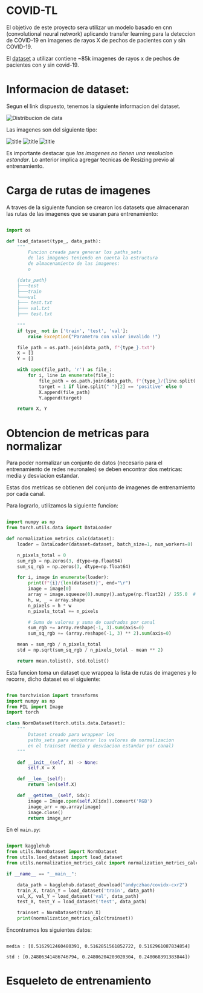 # COVID-TL

El objetivo de este proyecto sera utilizar un modelo basado en cnn (convolutional neural network) aplicando transfer learning para la deteccion de COVID-19 en imagenes de rayos X de pechos de pacientes con y sin COVID-19.

El [dataset](https://www.kaggle.com/datasets/andyczhao/covidx-cxr2) a utilizar contiene ~85k imagenes de rayos x de pechos de pacientes con y sin covid-19.

# Informacion de dataset:

Segun el link dispuesto, tenemos la siguiente informacion del dataset.

![Distribucion de data](./images/data_dist.png)

Las imagenes son del siguiente tipo:

![title](./images/muestra_1.png)
![title](./images/muestra_2.png)
![title](./images/muestra_3.png)

Es importante destacar que *las imagenes no tienen una resolucion estandar*. Lo anterior implica agregar tecnicas de Resizing previo al entrenamiento.



# Carga de rutas de imagenes

A traves de la siguiente funcion se crearon los datasets que almacenaran las rutas de las imagenes que se usaran para entrenamiento:

```python

import os

def load_dataset(type_, data_path):
    """
        Funcion creada para generar los paths_sets
        de las imagenes teniendo en cuenta la estructura
        de almacenamiento de las imagenes:
        o

    {data_path} 
    ├───test
    ├───train
    └───val
    ├─── test.txt
    ├─── val.txt
    ├─── test.txt
        
    """
    if type_ not in ['train', 'test', 'val']:
        raise Exception("Parametro con valor invalido !")

    file_path = os.path.join(data_path, f"{type_}.txt")
    X = []
    Y = []

    with open(file_path, 'r') as file_:
        for i, line in enumerate(file_):
            file_path = os.path.join(data_path, f"{type_}/{line.split(' ')[1]}")
            target = 1 if line.split(" ")[2] == 'positive' else 0
            X.append(file_path)
            Y.append(target)

    return X, Y

```
# Obtencion de metricas para normalizar

Para poder normalizar un conjunto de datos (necesario para el entrenamiento de redes neuronales)
se deben encontrar dos metricas: media y desviacion estandar.

Estas dos metricas se obtienen del conjunto de imagenes de entrenamiento por cada canal.

Para lograrlo, utilizamos la siguiente funcion:

```python

import numpy as np
from torch.utils.data import DataLoader

def normalization_metrics_calc(dataset):
    loader = DataLoader(dataset=dataset, batch_size=1, num_workers=8)

    n_pixels_total = 0
    sum_rgb = np.zeros(3, dtype=np.float64)
    sum_sq_rgb = np.zeros(3, dtype=np.float64)

    for i, image in enumerate(loader):
        print(f"{i}/{len(dataset)}", end="\r")
        image = image[0]
        array = image.squeeze(0).numpy().astype(np.float32) / 255.0  # Escalar a [0,1]
        h, w, _ = array.shape
        n_pixels = h * w
        n_pixels_total += n_pixels

        # Suma de valores y suma de cuadrados por canal
        sum_rgb += array.reshape(-1, 3).sum(axis=0)
        sum_sq_rgb += (array.reshape(-1, 3) ** 2).sum(axis=0)

    mean = sum_rgb / n_pixels_total
    std = np.sqrt(sum_sq_rgb / n_pixels_total - mean ** 2)

    return mean.tolist(), std.tolist()
```

Esta funcion toma un dataset que wrappea la lista de rutas de imagenes y lo recorre, dicho dataset es el siguiente:

```python

from torchvision import transforms
import numpy as np
from PIL import Image
import torch

class NormDataset(torch.utils.data.Dataset):
    """
        Dataset creado para wrappear los
        paths_sets para encontrar los valores de normalizacion
        en el trainset (media y desviacion estandar por canal)
    """

    def __init__(self, X) -> None:
        self.X = X

    def __len__(self):
        return len(self.X)

    def __getitem__(self, idx):
        image = Image.open(self.X[idx]).convert('RGB')
        image_arr = np.array(image)
        image.close()
        return image_arr

```

En el `main.py`:

```python

import kagglehub
from utils.NormDataset import NormDataset
from utils.load_dataset import load_dataset
from utils.normalization_metrics_calc import normalization_metrics_calc

if __name__ == "__main__":

    data_path = kagglehub.dataset_download("andyczhao/covidx-cxr2")
    train_X, train_Y = load_dataset('train', data_path)
    val_X, val_Y = load_dataset('val', data_path)
    test_X, test_Y = load_dataset('test', data_path)

    trainset = NormDataset(train_X)
    print(normalization_metrics_calc(trainset))
```

Encontramos los siguientes datos:

```

media : [0.5162912460480391, 0.5162851561852722, 0.5162961087834854]

std : [0.24806341486746794, 0.24806204203020304, 0.248068391383844])
```

# Esqueleto de entrenamiento


